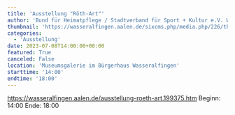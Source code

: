 ```yaml
---
title: 'Ausstellung "Röth-Art"'
author: 'Bund für Heimatpflege / Stadtverband für Sport + Kultur e.V. Wasseralfingen'
thumbnail: 'https://wasseralfingen.aalen.de/sixcms.php/media.php/226/thumbnails/Ausstellung_Roeth-art.611473.jpg.611483.jpg'
categories:
  - 'Ausstellung'
date: 2023-07-08T14:00:00+00:00
featured: True
canceled: False
location: 'Museumsgalerie im Bürgerhaus Wasseralfingen'
starttime: '14:00'
endtime: '18:00'
---
```

https://wasseralfingen.aalen.de/ausstellung-roeth-art.199375.htm
Beginn: 14:00
 Ende: 18:00